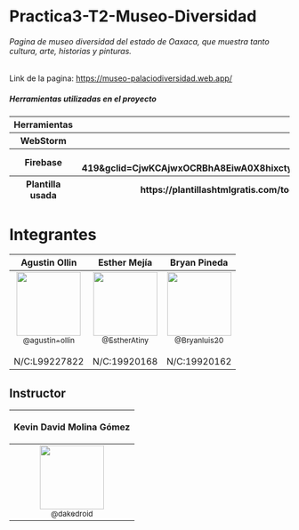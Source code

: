 # Practica3-T2-Museo-Diversidad
###### Pagina de museo diversidad del estado de Oaxaca, que muestra tanto cultura, arte, historias y pinturas. ######




Link de la pagina: https://museo-palaciodiversidad.web.app/
<html>

<h5>Herramientas utilizadas en el proyecto</h5>

<table>
        <thead>
            <tr>
                <th>Herramientas</th>
                <th> Link </th>
            </tr>
            <tr>
                <th> WebStorm</th>
                <th> https://www.jetbrains.com/es-es/webstorm/ </th>
            </tr>
            <tr>
                <th>Firebase</th>
                <th>https://firebase.google.com/?hl=es-419&gclid=CjwKCAjwxOCRBhA8EiwA0X8hixctyLSmXowCIby1GzzqakJODtGitqAdFO7Nvc441sc9nHCTbRYR1BoClWsQAvD_BwE&gclsrc=aw.ds </th>
            </tr>
            <tr>
                <th>Plantilla usada</th>
                <th>https://plantillashtmlgratis.com/todas-las-plantillas/plantilla/plantillas-html-css-para-descargar-gratuita-cosmix/</th>
            </tr>
        </thead>
</table>
<h1>Integrantes</h1>
<table>
        <thead>
            <tr>
                <th> Agustin Ollin</th>
                <th> Esther Mejía </th>
                <th> Bryan Pineda </th>
            </tr>
        </thead>
        <tbody>
            <tr>
                <td align="center"><a href="https://github.com/agustin-ollin"><img src=https://avatars.githubusercontent.com/u/85704884?v=4" width="115" style="max-width: 100%;"><br><sub>@agustin-ollin</sub></a> <br> </br> <h>N/C:L99227822</h> </td>
                <td align="center"><a href="https://github.com/EstherAtiny"><img src="https://avatars.githubusercontent.com/u/98972201?v=4" width="115" style="max-width: 100%;"><br><sub>@EstherAtiny</sub></a><br></br><h>N/C:19920168</h> </td>
                <td align="center"><a href="https://github.com/Bryanluis20"><img src=https:https://avatars.githubusercontent.com/u/98972259?v=4" width="115" style="max-width: 100%;"><br><sub>@Bryanluis20</sub></a> <br> </br> <h>N/C:19920162</h> </td>       
 
</tr>
</tbody>
</table>

<h2>Instructor</h2>
    <table>
        <thead>
                <tr>
                    <th> <p> Kevin David Molina Gómez </p> </th>
                </tr>
        </thead>
        <tbody>
            <tr>
                <td align="center"><a href="https://github.com/dakedroid"><img src="https://avatars.githubusercontent.com/u/16070294?v=4" width="115" style="max-width: 100%;"><br><sub>@dakedroid</sub></a> </td>
            </tr>
        </tbody>
    </table>
</html>
